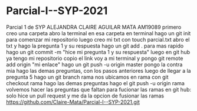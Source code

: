 # Parcial-I--SYP-2021
Parcial 1 de SYP
ALEJANDRA CLAIRE AGUILAR MATA AM19089
primero creo una carpeta
abro la terminal en esa carpeta
en terminal hago un git init para comenzar mi repositorio
luego creo mi txt con touch parcial.txt
abro el txt y hago la pregunta 1 y su respuesta
hago un git add  . para mas rapido
hago un git commit -m "hice mi pregunta 1 y su respuesta"
luego en git hub ya tengo mi repositorio
copio el link
voy a mi terminal y pongo git remote add origin "mi enlace"
hago un git push -u origin master
pongo la contra mia
hago las demas preguntas, con los pasos anteriores
luego de llegar a la pregunta 5 hago un git branch rama
nos ubicamos en rama con git checkout rama
hago las demas preguntas
hago el git push -u origin rama
volvemos hacer las preguntas que faltan
para fucionar las ramas en git hub:
solo hice un pull request y me da la opcion de 
fusionar las ramas
https://github.com/Claire-Mata/Parcial-I--SYP-2021.git
